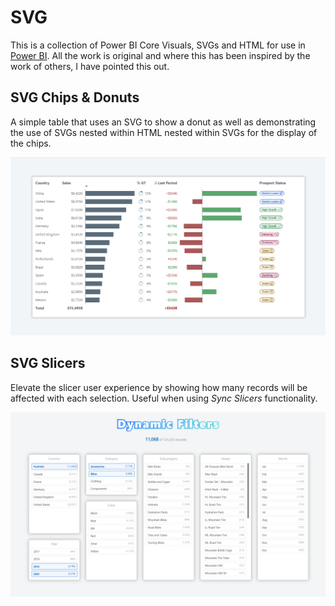 # SVG

This is a collection of Power BI Core Visuals, SVGs and HTML for use in [Power BI](https://powerbi.microsoft.com/en-us/). All the work is original and where this has been inspired by the work of others, I have pointed this out.

## SVG Chips & Donuts

A simple table that uses an SVG to show a donut as well as demonstrating the use of SVGs nested within HTML nested within SVGs for the display of the chips.

![](https://github.com/PBI-David/PBI-Core-Visuals-SVG-HTML/blob/main/SVG%20Chips%20%26%20Donuts/thumbnail.jpg)

## SVG Slicers

Elevate the slicer user experience by showing how many records will be affected with each selection. Useful when using _Sync Slicers_ functionality.

![](https://github.com/PBI-David/PBI-Core-Visuals-SVG-HTML/blob/main/SVG%20Slicers/thumbnail.png)
